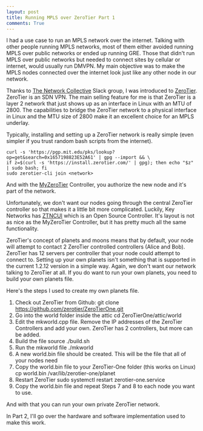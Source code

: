 ```yaml
---
layout: post
title: Running MPLS over ZeroTier Part 1
comments: True
---
```


I had a use case to run an MPLS network over the internet. Talking with other people running MPLS networks, most of them either avoided running MPLS over public networks or ended up running GRE. Those that didn't run MPLS over public networks but needed to connect sites by cellular or internet, would usually run DMVPN. My main objective was to make the MPLS nodes connected over the internet look just like any other node in our network.

Thanks to [The Network Collective](https://thenetworkcollective.com/) Slack group, I was introduced to [ZeroTier](http://zerotier.com/). ZeroTier is an SDN VPN. The main selling feature for me is that ZeroTier is a layer 2 network that just shows up as an interface in Linux with an MTU of 2800. The capabilities to bridge the ZeroTier network to a physical interface in Linux and the MTU size of 2800 make it an excellent choice for an MPLS underlay.

Typically, installing and setting up a ZeroTier network is really simple (even simpler if you trust random bash scripts from the internet).

    curl -s 'https://pgp.mit.edu/pks/lookup?op=get&search=0x1657198823E52A61' | gpg --import && \
    if z=$(curl -s 'https://install.zerotier.com/' | gpg); then echo "$z" | sudo bash; fi
    sudo zerotier-cli join <network>

And with the [MyZeroTier](https://my.zerotier.com) Controller, you authorize the new node and it's part of the network.

Unfortunately, we don't want our nodes going through the central ZeroTier controller so that makes it a little bit more complicated. Luckily, Key Networks has [ZTNCUI](https://github.com/key-networks/ztncui) which is an Open Source Controller. It's layout is not as nice as the MyZeroTier Controller, but it has pretty much all the same functionality.

ZeroTier's concept of planets and moons means that by default, your node will attempt to contact 2 ZeroTier controlled controllers (Alice and Bob). ZeroTier has 12 servers per controller that your node could attempt to connect to. Setting up your own planets isn't something that is supported in the current 1.2.12 version in a simple way. Again, we don't want our network talking to ZeroTier at all. If you do want to run your own planets, you need to build your own planets file.

Here's the steps I used to create my own planets file.

1. Check out ZeroTier from Github:
       git clone https://github.com/zerotier/ZeroTierOne.git
2. Go into the world folder inside the attic
       cd ZeroTierOne/attic/world
3. Edit the mkworld.cpp file. Remove the IP addresses of the ZeroTier Controllers and add your own. ZeroTier has 2 controllers, but more can be added.
4. Build the file
        source ./build.sh
5. Run the mkworld file
        ./mkworld
6. A new world.bin file should be created. This will be the file that all of your nodes need
7. Copy the world.bin file to your ZeroTier-One folder (this works on Linux)
        cp world.bin /var/lib/zerotier-one/planet
8. Restart ZeroTier
        sudo systemctl restart zerotier-one.service
9. Copy the world.bin file and repeat Steps 7 and 8 to each node you want to use.

And with that you can run your own private ZeroTier network.

In Part 2, I'll go over the hardware and software implementation used to make this work.

